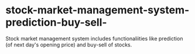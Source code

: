 # stock-market-management-system-prediction-buy-sell-
Stock market management system includes functionaliities like prediction (of next day's opening price) and buy-sell of stocks.
